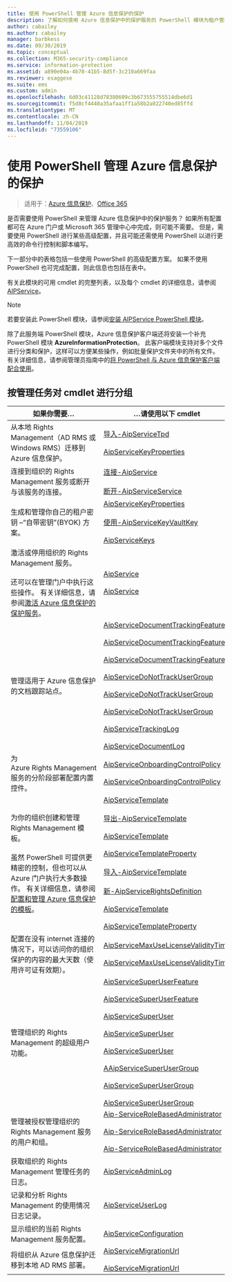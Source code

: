 ```yaml
---
title: 使用 PowerShell 管理 Azure 信息保护的保护
description: 了解如何使用 Azure 信息保护中的保护服务的 PowerShell 模块为租户管理此服务。
author: cabailey
ms.author: cabailey
manager: barbkess
ms.date: 09/30/2019
ms.topic: conceptual
ms.collection: M365-security-compliance
ms.service: information-protection
ms.assetid: a890e04a-4b70-41b5-8d5f-3c210a669faa
ms.reviewer: esaggese
ms.suite: ems
ms.custom: admin
ms.openlocfilehash: 6d03c41128d78380609c3b673555755514dbe6d1
ms.sourcegitcommit: f5d8cf4440a35afaa1ff1a58b2a022740ed85ffd
ms.translationtype: MT
ms.contentlocale: zh-CN
ms.lasthandoff: 11/04/2019
ms.locfileid: "73559106"
---
```

# <a name="administering-protection-from-azure-information-protection-by-using-powershell"></a>使用 PowerShell 管理 Azure 信息保护的保护

>适用于：[Azure 信息保护](https://azure.microsoft.com/pricing/details/information-protection)、[Office 365](https://download.microsoft.com/download/E/C/F/ECF42E71-4EC0-48FF-AA00-577AC14D5B5C/Azure_Information_Protection_licensing_datasheet_EN-US.pdf)

是否需要使用 PowerShell 来管理 Azure 信息保护中的保护服务？ 如果所有配置都可在 Azure 门户或 Microsoft 365 管理中心中完成，则可能不需要。 但是，需要使用 PowerShell 进行某些高级配置，并且可能还需使用 PowerShell 以进行更高效的命令行控制和脚本编写。

下一部分中的表格包括一些使用 PowerShell 的高级配置方案。 如果不使用 PowerShell 也可完成配置，则此信息也包括在表中。

有关此模块的可用 cmdlet 的完整列表，以及每个 cmdlet 的详细信息，请参阅[AIPService](/powershell/module/aipservice/?view=azureipps#aipservice)。

> [!NOTE]
> 若要安装此 PowerShell 模块，请参阅[安装 AIPService PowerShell 模块](install-powershell.md)。

除了此服务端 PowerShell 模块，Azure 信息保护客户端还将安装一个补充 PowerShell 模块 **AzureInformationProtection**。 此客户端模块支持对多个文件进行分类和保护，这样可以方便某些操作，例如批量保护文件夹中的所有文件。 有关详细信息，请参阅管理员指南中的[将 PowerShell 与 Azure 信息保护客户端配合使用](./rms-client/client-admin-guide-powershell.md)。

## <a name="cmdlets-grouped-by-administration-task"></a>按管理任务对 cmdlet 进行分组

|如果你需要…|…请使用以下 cmdlet|
|-------------------|------------------------------|
|从本地 Rights Management（AD RMS 或 Windows RMS）迁移到 Azure 信息保护。|[导入-AipServiceTpd](/powershell/module/aipservice/import-aipservicetpd)<br /><br />[AipServiceKeyProperties](/powershell/module/aipservice/set-aipservicekeyproperties)|
|连接到组织的 Rights Management 服务或断开与该服务的连接。|[连接-AipService](/powershell/module/aipservice/connect-aipservice)<br /><br />[断开-AipServiceService](/powershell/module/aipservice/disconnect-aipservice)|
|生成和管理你自己的租户密钥 –“自带密钥”(BYOK) 方案。|[AipServiceKeyProperties](/powershell/module/aipservice/set-aipservicekeyproperties)<br /><br />[使用-AipServiceKeyVaultKey](/powershell/module/aipservice/use-aipservicekeyvaultkey)<br /><br />[AipServiceKeys](/powershell/module/aipservice/get-aipservicekeys)|
|激活或停用组织的 Rights Management 服务。<br /><br />还可以在管理门户中执行这些操作。 有关详细信息，请参阅[激活 Azure 信息保护的保护服务](activate-service.md)。|[AipService](/powershell/module/aipservice/enable-aipservice)<br /><br />[AipService](/powershell/module/aipservice/disable-aipservice)|
|管理适用于 Azure 信息保护的文档跟踪站点。|[AipServiceDocumentTrackingFeature](/powershell/module/aipservice/disable-aipservicedocumenttrackingfeature)<br /><br />[AipServiceDocumentTrackingFeature](/powershell/module/aipservice/enable-aipservicedocumenttrackingfeature)<br /><br />[AipServiceDocumentTrackingFeature](/powershell/module/aipservice/get-aipservicedocumenttrackingfeature)<br /><br />[AipServiceDoNotTrackUserGroup](/powershell/module/aipservice/set-aipservicedonottrackusergroup)<br /><br />[AipServiceDoNotTrackUserGroup](/powershell/module/aipservice/Clear-AipServiceDoNotTrackUserGroup)<br /><br />[AipServiceDoNotTrackUserGroup](/powershell/module/aipservice/get-AipServiceDoNotTrackUserGroup)<br /><br />[AipServiceTrackingLog](/powershell/module/aipservice/Get-AipServiceTrackingLog)<br /><br />[AipServiceDocumentLog](/powershell/module/aipservice/Get-AipServiceDocumentLog)|
|为 Azure Rights Management 服务的分阶段部署配置内置控件。|[AipServiceOnboardingControlPolicy](/powershell/module/aipservice/get-aipserviceonboardingcontrolpolicy)<br /><br />[AipServiceOnboardingControlPolicy](/powershell/module/aipservice/set-aipserviceonboardingcontrolpolicy)|
|为你的组织创建和管理 Rights Management 模板。<br /><br />虽然 PowerShell 可提供更精密的控制，但也可以从 Azure 门户执行大多数操作。 有关详细信息，请参阅[配置和管理 Azure 信息保护的模板](configure-policy-templates.md)。|[AipServiceTemplate](/powershell/module/aipservice/add-aipservicetemplate)<br /><br />[导出-AipServiceTemplate](/powershell/module/aipservice/export-aipservicetemplate)<br /><br />[AipServiceTemplate](/powershell/module/aipservice/get-aipservicetemplate)<br /><br />[AipServiceTemplateProperty](/powershell/module/aipservice/get-aipservicetemplateproperty)<br /><br />[导入-AipServiceTemplate](/powershell/module/aipservice/import-aipservicetemplate)<br /><br />[新-AipServiceRightsDefinition](/powershell/module/aipservice/new-aipservicerightsdefinition)<br /><br />[AipServiceTemplate](/powershell/module/aipservice/remove-aipservicetemplate)<br /><br />[AipServiceTemplateProperty](/powershell/module/aipservice/set-aipservicetemplateproperty)|
|配置在没有 internet 连接的情况下，可以访问你的组织保护的内容的最大天数（使用许可证有效期）。|[AipServiceMaxUseLicenseValidityTime](/powershell/module/aipservice/get-aipservicemaxuselicensevaliditytime)<br /><br />[AipServiceMaxUseLicenseValidityTime](/powershell/module/aipservice/set-aipservicemaxuselicensevaliditytime)|
|管理组织的 Rights Management 的超级用户功能。|[AipServiceSuperUserFeature](/powershell/module/aipservice/enable-aipservicesuperuserfeature)<br /><br />[AipServiceSuperUserFeature](/powershell/module/aipservice/disable-aipservicesuperuserfeature)<br /><br />[AipServiceSuperUser](/powershell/module/aipservice/add-aipservicesuperuser)<br /><br />[AipServiceSuperUser](/powershell/module/aipservice/get-aipservicesuperuser)<br /><br />[AipServiceSuperUser](/powershell/module/aipservice/remove-aipservicesuperuser)<br /><br />[AAipServiceSuperUserGroup](/powershell/module/aipservice/set-aipservicesuperusergroup)<br /><br />[AipServiceSuperUserGroup](/powershell/module/aipservice/get-aipservicesuperusergroup)<br /><br />[AipServiceSuperUserGroup](/powershell/module/aipservice/clear-aipservicesuperusergroup)|
|管理被授权管理组织的 Rights Management 服务的用户和组。|[Aip-ServiceRoleBasedAdministrator](/powershell/module/aipservice/add-aipservicerolebasedadministrator)<br /><br />[Aip-ServiceRoleBasedAdministrator](/powershell/module/aipservice/get-aipservicerolebasedadministrator)<br /><br />[Aip-ServiceRoleBasedAdministrator](/powershell/module/aipservice/remove-aipservicerolebasedadministrator)|
|获取组织的 Rights Management 管理任务的日志。|[AipServiceAdminLog](/powershell/module/aipservice/get-aipserviceadminlog)|
|记录和分析 Rights Management 的使用情况日志记录。|[AipServiceUserLog](/powershell/module/aipservice/get-aipserviceuserlog)|
|显示组织的当前 Rights Management 服务配置。|[AipServiceConfiguration](/powershell/module/aipservice/get-aipserviceconfiguration)|
|将组织从 Azure 信息保护迁移到本地 AD RMS 部署。|[AipServiceMigrationUrl](/powershell/module/aipservice/set-aipservicemigrationurl)<br /><br />[AipServiceMigrationUrl](/powershell/module/aipservice/get-aipservicemigrationurl)|


